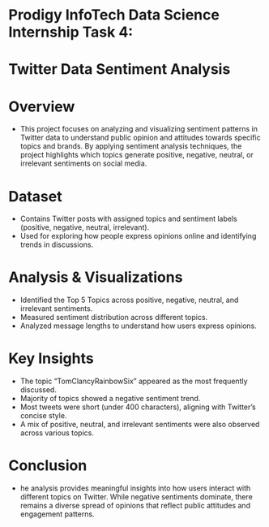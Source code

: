 # Prodigy InfoTech Data Science Internship Task 4:

# Twitter Data Sentiment Analysis

# Overview

-  This project focuses on analyzing and visualizing sentiment patterns in Twitter data to understand public opinion and attitudes towards specific topics and brands. By applying sentiment analysis techniques, the project highlights which topics generate positive, negative, neutral, or irrelevant sentiments on social media.

#  Dataset

-  Contains Twitter posts with assigned topics and sentiment labels (positive, negative, neutral, irrelevant).
-  Used for exploring how people express opinions online and identifying trends in discussions.

#  Analysis & Visualizations

-  Identified the Top 5 Topics across positive, negative, neutral, and irrelevant sentiments.
-  Measured sentiment distribution across different topics.
-  Analyzed message lengths to understand how users express opinions.

# Key Insights

-  The topic “TomClancyRainbowSix” appeared as the most frequently discussed.
-  Majority of topics showed a negative sentiment trend.
-  Most tweets were short (under 400 characters), aligning with Twitter’s concise style.
-  A mix of positive, neutral, and irrelevant sentiments were also observed across various topics.

# Conclusion

-  he analysis provides meaningful insights into how users interact with different topics on Twitter. While negative sentiments dominate, there remains a diverse spread of opinions that reflect public attitudes and engagement patterns.
